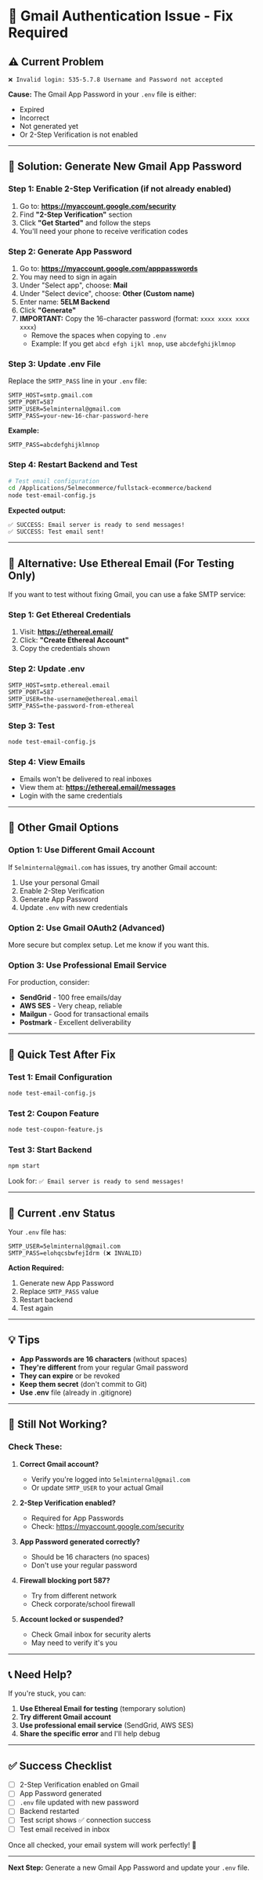 # 🚨 Gmail Authentication Issue - Fix Required

## ⚠️ Current Problem

```
❌ Invalid login: 535-5.7.8 Username and Password not accepted
```

**Cause:** The Gmail App Password in your `.env` file is either:
- Expired
- Incorrect
- Not generated yet
- Or 2-Step Verification is not enabled

---

## 🔧 Solution: Generate New Gmail App Password

### Step 1: Enable 2-Step Verification (if not already enabled)

1. Go to: **https://myaccount.google.com/security**
2. Find **"2-Step Verification"** section
3. Click **"Get Started"** and follow the steps
4. You'll need your phone to receive verification codes

### Step 2: Generate App Password

1. Go to: **https://myaccount.google.com/apppasswords**
2. You may need to sign in again
3. Under "Select app", choose: **Mail**
4. Under "Select device", choose: **Other (Custom name)**
5. Enter name: **5ELM Backend**
6. Click **"Generate"**
7. **IMPORTANT:** Copy the 16-character password (format: `xxxx xxxx xxxx xxxx`)
   - Remove the spaces when copying to `.env`
   - Example: If you get `abcd efgh ijkl mnop`, use `abcdefghijklmnop`

### Step 3: Update .env File

Replace the `SMTP_PASS` line in your `.env` file:

```env
SMTP_HOST=smtp.gmail.com
SMTP_PORT=587
SMTP_USER=5elminternal@gmail.com
SMTP_PASS=your-new-16-char-password-here
```

**Example:**
```env
SMTP_PASS=abcdefghijklmnop
```

### Step 4: Restart Backend and Test

```bash
# Test email configuration
cd /Applications/5elmecommerce/fullstack-ecommerce/backend
node test-email-config.js
```

**Expected output:**
```
✅ SUCCESS: Email server is ready to send messages!
✅ SUCCESS: Test email sent!
```

---

## 🔄 Alternative: Use Ethereal Email (For Testing Only)

If you want to test without fixing Gmail, you can use a fake SMTP service:

### Step 1: Get Ethereal Credentials

1. Visit: **https://ethereal.email/**
2. Click: **"Create Ethereal Account"**
3. Copy the credentials shown

### Step 2: Update .env

```env
SMTP_HOST=smtp.ethereal.email
SMTP_PORT=587
SMTP_USER=the-username@ethereal.email
SMTP_PASS=the-password-from-ethereal
```

### Step 3: Test

```bash
node test-email-config.js
```

### Step 4: View Emails

- Emails won't be delivered to real inboxes
- View them at: **https://ethereal.email/messages**
- Login with the same credentials

---

## 📧 Other Gmail Options

### Option 1: Use Different Gmail Account

If `5elminternal@gmail.com` has issues, try another Gmail account:

1. Use your personal Gmail
2. Enable 2-Step Verification
3. Generate App Password
4. Update `.env` with new credentials

### Option 2: Use Gmail OAuth2 (Advanced)

More secure but complex setup. Let me know if you want this.

### Option 3: Use Professional Email Service

For production, consider:
- **SendGrid** - 100 free emails/day
- **AWS SES** - Very cheap, reliable
- **Mailgun** - Good for transactional emails
- **Postmark** - Excellent deliverability

---

## 🧪 Quick Test After Fix

### Test 1: Email Configuration
```bash
node test-email-config.js
```

### Test 2: Coupon Feature
```bash
node test-coupon-feature.js
```

### Test 3: Start Backend
```bash
npm start
```

Look for: `✅ Email server is ready to send messages!`

---

## 🎯 Current .env Status

Your `.env` file has:
```
SMTP_USER=5elminternal@gmail.com
SMTP_PASS=elohqcsbwfejIdrm (❌ INVALID)
```

**Action Required:**
1. Generate new App Password
2. Replace `SMTP_PASS` value
3. Restart backend
4. Test again

---

## 💡 Tips

- **App Passwords are 16 characters** (without spaces)
- **They're different** from your regular Gmail password
- **They can expire** or be revoked
- **Keep them secret** (don't commit to Git)
- **Use .env** file (already in .gitignore)

---

## 🐛 Still Not Working?

### Check These:

1. **Correct Gmail account?**
   - Verify you're logged into `5elminternal@gmail.com`
   - Or update `SMTP_USER` to your actual Gmail

2. **2-Step Verification enabled?**
   - Required for App Passwords
   - Check: https://myaccount.google.com/security

3. **App Password generated correctly?**
   - Should be 16 characters (no spaces)
   - Don't use your regular password

4. **Firewall blocking port 587?**
   - Try from different network
   - Check corporate/school firewall

5. **Account locked or suspended?**
   - Check Gmail inbox for security alerts
   - May need to verify it's you

---

## 📞 Need Help?

If you're stuck, you can:

1. **Use Ethereal Email for testing** (temporary solution)
2. **Try different Gmail account**
3. **Use professional email service** (SendGrid, AWS SES)
4. **Share the specific error** and I'll help debug

---

## ✅ Success Checklist

- [ ] 2-Step Verification enabled on Gmail
- [ ] App Password generated
- [ ] `.env` file updated with new password
- [ ] Backend restarted
- [ ] Test script shows ✅ connection success
- [ ] Test email received in inbox

Once all checked, your email system will work perfectly! 🎉

---

**Next Step:** Generate a new Gmail App Password and update your `.env` file.
